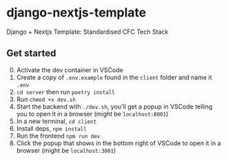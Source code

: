 # django-nextjs-template

Django + Nextjs Template: Standardised CFC Tech Stack

## Get started

0. Activate the dev container in VSCode
1. Create a copy of `.env.example` found in the `client` folder and name it `.env`
2. `cd server` then run `poetry install`
3. Run `chmod +x dev.sh`
4. Start the backend with `./dev.sh`, you'll get a popup in VSCode telling you to open it in a browser (might be `localhost:8001`)
5. In a new terminal, `cd client`
6. Install deps, `npm install`
7. Run the frontend `npm run dev`
8. Click the popup that shows in the bottom right of VSCode to open it in a browser (might be `localhost:3001`)
